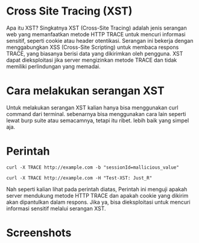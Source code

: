 # Cross Site Tracing (XST)
Apa itu XST? Singkatnya XST (Cross-Site Tracing) adalah jenis serangan web yang memanfaatkan metode HTTP TRACE untuk mencuri informasi sensitif, seperti cookie atau header otentikasi. Serangan ini bekerja dengan menggabungkan XSS (Cross-Site Scripting) untuk membaca respons TRACE, yang biasanya berisi data yang dikirimkan oleh pengguna. XST dapat dieksploitasi jika server mengizinkan metode TRACE dan tidak memiliki perlindungan yang memadai.

# Cara melakukan serangan XST
Untuk melakukan serangan XST kalian hanya bisa menggunakan curl command dari terminal. sebenarnya bisa menggunakan cara lain seperti lewat burp suite atau semacamnya, tetapi itu ribet. lebih baik yang simpel aja.

# Perintah
```
curl -X TRACE http://example.com -b "sessionId=mallicious_value"

curl -X TRACE http://example.com -H "Test-XST: Just_R"
```

Nah seperti kalian lihat pada perintah diatas, Perintah ini menguji apakah server mendukung metode HTTP TRACE dan apakah cookie yang dikirim akan dipantulkan dalam respons. Jika ya, bisa dieksploitasi untuk mencuri informasi sensitif melalui serangan XST.

# Screenshots
